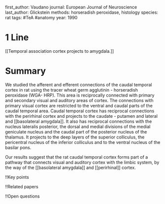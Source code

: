 first_author: Vaudano
journal: European Journal of Neuroscience
last_author: Glickstein
methods: horseradish peroxidase, histology
species: rat
tags: #TeA #anatomy
year: 1990


# 1 Line
[[Temporal association cortex projects to amygdala.]]

# Summary
We studied the afferent and efferent connections of the caudal temporal cortex in rat using the tracer wheat germ agglutinin - horseradish peroxidase (WGA- HRP). This area is reciprocally connected with primary and secondary visual and auditory areas of cortex. The connections with primary visual cortex are restricted to the ventral and caudal parts of the caudal temporal area. Caudal temporal cortex has reciprocal connections with the perirhinal cortex and projects to the caudate - putamen and lateral and [[basolateral amygdala]]. It also has reciprocal connections with the nucleus lateralis posterior, the dorsal and medial divisions of the medial geniculate nucleus and the caudal part of the posterior nucleus of the thalamus. It projects to the deep layers of the superior colliculus, the pericentral nucleus of the inferior colliculus and to the ventral nucleus of the basilar pons. 

Our results suggest that the rat caudal temporal cortex forms part of a pathway that connects visual and auditory cortex with the limbic system, by the way of the [[basolateral amygdala]] and [[perirhinal]] cortex.


!!Key points

!!Related papers

!!Open questions